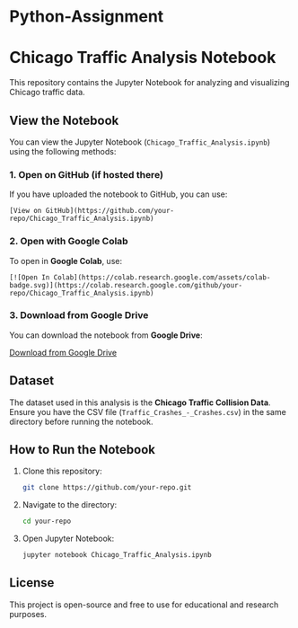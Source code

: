 # Python-Assignment
# Chicago Traffic Analysis Notebook

This repository contains the Jupyter Notebook for analyzing and visualizing Chicago traffic data.

## View the Notebook

You can view the Jupyter Notebook (`Chicago_Traffic_Analysis.ipynb`) using the following methods:

### 1. Open on GitHub (if hosted there)
If you have uploaded the notebook to GitHub, you can use:

```
[View on GitHub](https://github.com/your-repo/Chicago_Traffic_Analysis.ipynb)
```

### 2. Open with Google Colab
To open in **Google Colab**, use:

```
[![Open In Colab](https://colab.research.google.com/assets/colab-badge.svg)](https://colab.research.google.com/github/your-repo/Chicago_Traffic_Analysis.ipynb)
```

### 3. Download from Google Drive
You can download the notebook from **Google Drive**:

[Download from Google Drive](https://drive.google.com/your-drive-link)

## Dataset
The dataset used in this analysis is the **Chicago Traffic Collision Data**. Ensure you have the CSV file (`Traffic_Crashes_-_Crashes.csv`) in the same directory before running the notebook.

## How to Run the Notebook
1. Clone this repository:
   ```bash
   git clone https://github.com/your-repo.git
   ```
2. Navigate to the directory:
   ```bash
   cd your-repo
   ```
3. Open Jupyter Notebook:
   ```bash
   jupyter notebook Chicago_Traffic_Analysis.ipynb
   ```

## License
This project is open-source and free to use for educational and research purposes.
